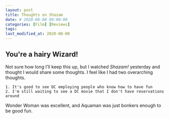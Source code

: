 ```yaml
---
layout: post
title: Thoughts on Shazam
date: # 2020-08-08 09:00:00
categories: [Film] [Reviews]
tags:
last_modified_at: 2020-08-08
---
```


## You're a hairy Wizard!
Not sure how long I'll keep this up, but I watched _Shazam!_ yesterday and thought I would share some thoughts.  I feel like I had two overarching thoughts.

    1. It's good to see DC employing people who know how to have fun
    2. I'm still waiting to see a DC movie that I don't have reservations around

Wonder Woman was excellent, and Aquaman was just bonkers enough to be good fun.